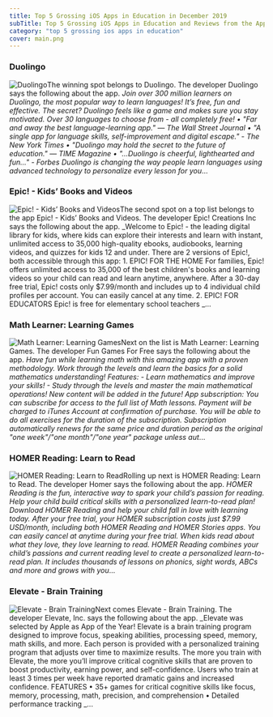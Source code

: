 ```yaml
---
title: Top 5 Grossing iOS Apps in Education in December 2019
subTitle: Top 5 Grossing iOS Apps in Education and Reviews from the AppStore in December 2019.
category: "top 5 grossing ios apps in education"
cover: main.png
---
```


### Duolingo

![Duolingo](https://is1-ssl.mzstatic.com/image/thumb/Purple123/v4/75/d6/cf/75d6cfc8-afb8-5dd8-02d7-83daf4323950/AppIcon-0-0-1x_U007emarketing-0-0-0-7-0-0-sRGB-0-0-0-GLES2_U002c0-512MB-85-220-0-0.png/100x100bb.png)The winning spot belongs to Duolingo. The developer Duolingo says the following about the app. _Join over 300 million learners on Duolingo, the most popular way to learn languages! It’s free, fun and effective. The secret? Duolingo feels like a game and makes sure you stay motivated.  Over 30 languages to choose from - all completely free!  • "Far and away the best language-learning app." — The Wall Street Journal  • "A single app for language skills, self-improvement and digital escape." - The New York Times  • "Duolingo may hold the secret to the future of education." — TIME Magazine  • "...Duolingo is cheerful, lighthearted and fun..." - Forbes  Duolingo is changing the way people learn languages using advanced technology to personalize every lesson for you_...

### Epic! - Kids’ Books and Videos

![Epic! - Kids’ Books and Videos](https://is4-ssl.mzstatic.com/image/thumb/Purple123/v4/b2/d9/aa/b2d9aaf7-073e-818f-bb57-389f8dfe73f9/AppIconHoliday-0-0-1x_U007emarketing-0-0-0-7-0-0-P3-0-0-0-GLES2_U002c0-512MB-85-220-0-0.png/100x100bb.png)The second spot on a top list belongs to the app Epic! - Kids’ Books and Videos. The developer Epic! Creations Inc says the following about the app. _Welcome to Epic! - the leading digital library for kids, where kids can explore their interests and learn with instant, unlimited access to 35,000 high-quality ebooks, audiobooks, learning videos, and quizzes for kids 12 and under.  There are 2 versions of Epic!, both accessible through this app:  1. EPIC! FOR THE HOME  For families, Epic! offers unlimited access to 35,000 of the best children's books and learning videos so your child can read and learn anytime, anywhere. After a 30-day free trial, Epic! costs only $7.99/month and includes up to 4 individual child profiles per account. You can easily cancel at any time.    2. EPIC! FOR EDUCATORS  Epic! is free for elementary school teachers _...

### Math Learner: Learning Games

![Math Learner: Learning Games](https://is2-ssl.mzstatic.com/image/thumb/Purple123/v4/c8/f9/45/c8f945be-e286-6106-096f-680f7d7c9ed7/AppIcon-0-1x_U007emarketing-0-0-85-220-0-10.jpeg/100x100bb.png)Next on the list is Math Learner: Learning Games. The developer Fun Games For Free says the following about the app. _Have fun while learning math with this amazing app with a proven methodology. Work through the levels and learn the basics for a solid mathematics understanding!  Features: - Learn mathematics and improve your skills! - Study through the levels and master the main mathematical operations! New content will be added in the future!  App subscription: You can subscribe for access to the full list of Math lessons. Payment will be charged to iTunes Account at confirmation of purchase. You will be able to do all exercises for the duration of the subscription. Subscription automatically renews for the same price and duration period as the original "one week"/"one month"/"one year" package unless aut_...

### HOMER Reading: Learn to Read

![HOMER Reading: Learn to Read](https://is1-ssl.mzstatic.com/image/thumb/Purple113/v4/25/bf/bb/25bfbb07-dd22-5eb7-7d5f-42c8da5d031e/AppIcon-2017-0-0-1x_U007emarketing-0-0-0-10-0-0-85-220.png/100x100bb.png)Rolling up next is HOMER Reading: Learn to Read. The developer Homer says the following about the app. _HOMER Reading is the fun, interactive way to spark your child’s passion for reading. Help your child build critical skills with a personalized learn-to-read plan!   Download HOMER Reading and help your child fall in love with learning today. After your free trial, your HOMER subscription costs just $7.99 USD/month, including both HOMER Reading and HOMER Stories apps. You can easily cancel at anytime during your free trial.   When kids read about what they love, they love learning to read. HOMER Reading combines your child’s passions and current reading level to create a personalized learn-to-read plan. It includes thousands of lessons on phonics, sight words, ABCs and more and grows with you_...

### Elevate - Brain Training

![Elevate - Brain Training](https://is5-ssl.mzstatic.com/image/thumb/Purple123/v4/ca/2c/b3/ca2cb374-1782-df7a-b7ee-57de849e3093/AppIcon-0-0-1x_U007emarketing-0-0-0-6-0-0-sRGB-0-0-0-GLES2_U002c0-512MB-85-220-0-0.png/100x100bb.png)Next comes Elevate - Brain Training. The developer Elevate, Inc. says the following about the app. _Elevate was selected by Apple as App of the Year!  Elevate is a brain training program designed to improve focus, speaking abilities, processing speed, memory, math skills, and more. Each person is provided with a personalized training program that adjusts over time to maximize results.   The more you train with Elevate, the more you’ll improve critical cognitive skills that are proven to boost productivity, earning power, and self-confidence. Users who train at least 3 times per week have reported dramatic gains and increased confidence.  FEATURES   • 35+ games for critical cognitive skills like focus, memory, processing, math, precision, and comprehension  • Detailed performance tracking  _...

